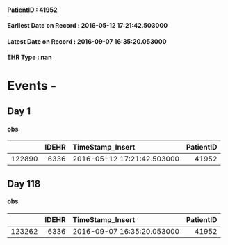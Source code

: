 
#### PatientID : 41952
#### Earliest Date on Record : 2016-05-12 17:21:42.503000
#### Latest Date on Record : 2016-09-07 16:35:20.053000
#### EHR Type : nan

# Events - 

## Day 1

#### obs
|        |   IDEHR | TimeStamp_Insert           |   PatientID |
|-------:|--------:|:---------------------------|------------:|
| 122890 |    6336 | 2016-05-12 17:21:42.503000 |       41952 |


## Day 118

#### obs
|        |   IDEHR | TimeStamp_Insert           |   PatientID |
|-------:|--------:|:---------------------------|------------:|
| 123262 |    6336 | 2016-09-07 16:35:20.053000 |       41952 |


